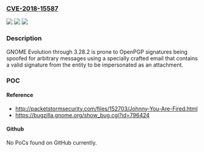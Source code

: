 ### [CVE-2018-15587](https://cve.mitre.org/cgi-bin/cvename.cgi?name=CVE-2018-15587)
![](https://img.shields.io/static/v1?label=Product&message=n%2Fa&color=blue)
![](https://img.shields.io/static/v1?label=Version&message=n%2Fa&color=blue)
![](https://img.shields.io/static/v1?label=Vulnerability&message=n%2Fa&color=brighgreen)

### Description

GNOME Evolution through 3.28.2 is prone to OpenPGP signatures being spoofed for arbitrary messages using a specially crafted email that contains a valid signature from the entity to be impersonated as an attachment.

### POC

#### Reference
- http://packetstormsecurity.com/files/152703/Johnny-You-Are-Fired.html
- https://bugzilla.gnome.org/show_bug.cgi?id=796424

#### Github
No PoCs found on GitHub currently.

